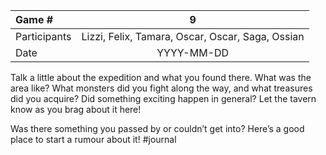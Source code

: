 
| Game #    | 9| 
| :---        |    :----:   |
| Participants     |   Lizzi, Felix, Tamara, Oscar, Oscar, Saga, Ossian   |
| Date   | YYYY-MM-DD      |



Talk a little about the expedition and what you found there. What was the area like? What monsters did you fight along the way, and what treasures did you acquire? Did something exciting happen in general? Let the tavern know as you brag about it here!

Was there something you passed by or couldn’t get into? Here’s a good place to start a rumour about it!
#journal